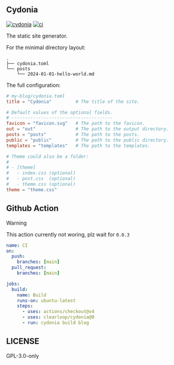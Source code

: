 ## Cydonia

[![cydonia][version-badge]][version-link]
[![ci][ci-badge]][ci-link]

The static site generator.

For the minimal directory layout:

```
.
├── cydonia.toml
└── posts
    └── 2024-01-01-hello-world.md
```

The full configuration:

```toml
# my-blog/cydonia.toml
title = "Cydonia"         # The title of the site.

# Default values of the optional fields.
# --------------------------------------
favicon = "favicon.svg"   # The path to the favicon.
out = "out"               # The path to the output directory.
posts = "posts"           # The path to the posts.
public = "public"         # The path to the public directory.
templates = "templates"   # The path to the templates.

# Theme could also be a folder:
#
# - [theme]
#   - index.css (optional)
#   - post.css  (optional)
#   - theme.css (optional)
theme = "theme.css"
```

## Github Action

> [!WARNING]
>
> This action currently not woring, plz wait for `0.0.3`

```yaml
name: CI
on:
  push:
    branches: [main]
  pull_request:
    branches: [main]

jobs:
  build:
    name: Build
    runs-on: ubuntu-latest
    steps:
      - uses: actions/checkout@v4
      - uses: clearloop/cydonia@0
      - run: cydonia build blog
```

## LICENSE

GPL-3.0-only

[version-badge]: https://img.shields.io/crates/v/cydonia
[version-link]: https://docs.rs/cydonia
[ci-badge]: https://img.shields.io/github/actions/workflow/status/clearloop/cydonia/main.yml
[ci-link]: https://github.com/clearloop/cydonia/actions/workflows/main.yml
